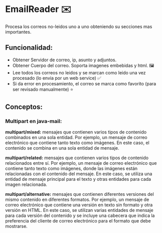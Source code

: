 # EmailReader ✉️
Procesa los correos no-leidos uno a uno obteniendo su secciones mas importantes.

## Funcionalidad:
- Obtener Servidor de correo, ip, asunto y adjuntos.
- Obtener Cuerpo del correo. Soporta imagenes embebidas y html. 🖼️
- Lee todos los correos no leidos y se marcan como leido una vez procesado (lo envia por un web service) ✅
- Si da error en procesamiento, el correo se marca como favorito (para ser revisado manualmente) ⭐


## Conceptos:
### Multipart en java-mail:
**multipart/mixed:** mensajes que contienen varios tipos de contenido combinados en una sola entidad. Por ejemplo, un mensaje de correo electrónico que contiene tanto texto como imágenes. En este caso, el contenido se combina en una sola entidad de mensaje.

**multipart/related:** mensajes que contienen varios tipos de contenido relacionados entre sí. Por ejemplo, un mensaje de correo electrónico que contiene tanto texto como imágenes, donde las imágenes están relacionadas con el contenido del mensaje. En este caso, se utiliza una entidad de mensaje principal para el texto y otras entidades para cada imagen relacionada.

**multipart/alternative:** mensajes que contienen diferentes versiones del mismo contenido en diferentes formatos. Por ejemplo, un mensaje de correo electrónico que contiene una versión en texto sin formato y otra versión en HTML. En este caso, se utilizan varias entidades de mensaje para cada versión del contenido y se incluye una cabecera que indica la preferencia del cliente de correo electrónico para el formato que debe mostrarse.
